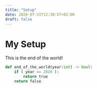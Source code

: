 ```yaml
---
title: "Setup"
date: 2020-07-31T12:30:57+02:00
draft: false
---
```


# My Setup

This is the end of the world!


```python
def end_of_the_world(year:int) -> bool:
	if ( year == 2020 ):
		return true
	return false
```
